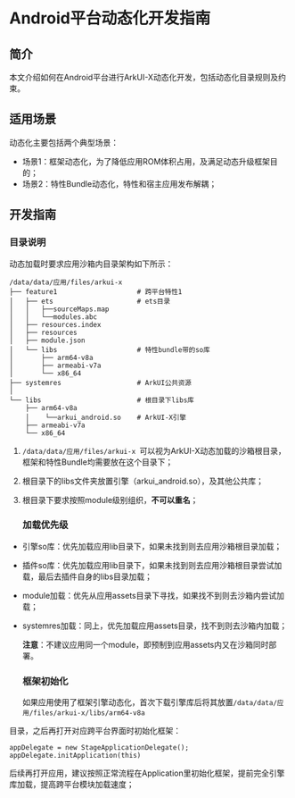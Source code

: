 # Android平台动态化开发指南

## 简介

本文介绍如何在Android平台进行ArkUI-X动态化开发，包括动态化目录规则及约束。

## 适用场景

动态化主要包括两个典型场景：

+ 场景1：框架动态化，为了降低应用ROM体积占用，及满足动态升级框架目的；
+ 场景2：特性Bundle动态化，特性和宿主应用发布解耦；

## 开发指南

### 目录说明

动态加载时要求应用沙箱内目录架构如下所示：

```
/data/data/应用/files/arkui-x    
├── feature1                    # 跨平台特性1
│   ├── ets                     # ets目录
│   │   ├──sourceMaps.map
│   │   └──modules.abc
│   ├── resources.index         
│   ├── resources              
│   ├── module.json
│   └── libs                    # 特性bundle带的so库
│       ├── arm64-v8a
│       ├── armeabi-v7a
│       └── x86_64  
├── systemres                   # ArkUI公共资源
│   
└── libs                        # 根目录下libs库
    ├── arm64-v8a               
    │    └──arkui_android.so    # ArkUI-X引擎
    ├── armeabi-v7a           
    └── x86_64
```

1. `/data/data/应用/files/arkui-x `可以视为ArkUI-X动态加载的沙箱根目录，框架和特性Bundle均需要放在这个目录下；

2. 根目录下的libs文件夹放置引擎（arkui_android.so），及其他公共库；

3. 根目录下要求按照module级别组织，**不可以重名**；

   ### 加载优先级

+ 引擎so库：优先加载应用lib目录下，如果未找到则去应用沙箱根目录加载；

+ 插件so库：优先加载应用lib目录下，如果未找到则去应用沙箱根目录尝试加载，最后去插件自身的libs目录加载；

+ module加载：优先从应用assets目录下寻找，如果找不到则去沙箱内尝试加载；

+ systemres加载：同上，优先加载应用assets目录，找不到则去沙箱内加载；

  **注意**：不建议应用同一个module，即预制到应用assets内又在沙箱同时部署。

  ### 框架初始化

  如果应用使用了框架引擎动态化，首次下载引擎库后将其放置`/data/data/应用/files/arkui-x/libs/arm64-v8a`

 目录，之后再打开对应跨平台界面时初始化框架：

```
appDelegate = new StageApplicationDelegate();
appDelegate.initApplication(this)
```

后续再打开应用，建议按照正常流程在Application里初始化框架，提前完全引擎库加载，提高跨平台模块加载速度；

